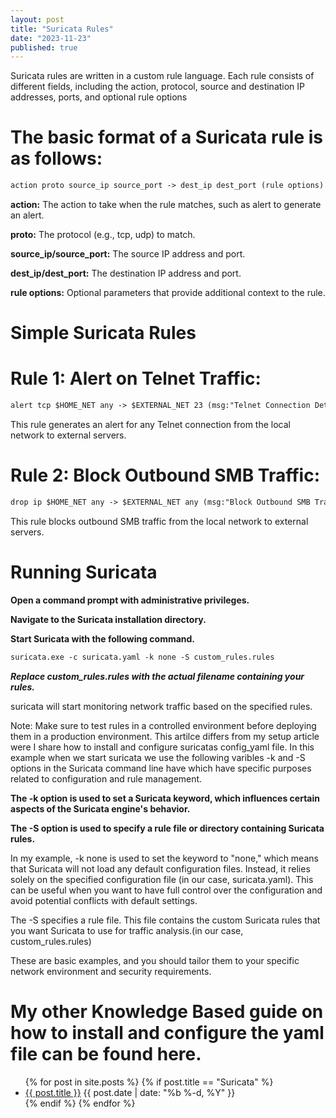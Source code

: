 ```yaml
---
layout: post
title: "Suricata Rules"
date: "2023-11-23"
published: true
---
```


Suricata rules are written in a custom rule language. Each rule consists of different fields, including the action, protocol, source and destination IP addresses, ports, and optional rule options

# The basic format of a Suricata rule is as follows:

```markdown
action proto source_ip source_port -> dest_ip dest_port (rule options)
```

**action:** The action to take when the rule matches, such as alert to generate an alert.

**proto:** The protocol (e.g., tcp, udp) to match.

**source_ip/source_port:** The source IP address and port.

**dest_ip/dest_port:** The destination IP address and port.

**rule options:** Optional parameters that provide additional context to the rule.

# Simple Suricata Rules

# Rule 1: Alert on Telnet Traffic:

```markdown
alert tcp $HOME_NET any -> $EXTERNAL_NET 23 (msg:"Telnet Connection Detected"; sid:1000001;)
```

This rule generates an alert for any Telnet connection from the local network to external servers.

# Rule 2: Block Outbound SMB Traffic:

```markdown
drop ip $HOME_NET any -> $EXTERNAL_NET any (msg:"Block Outbound SMB Traffic"; flow:to_server,established; content:"|FF|SMB"; sid:1000002;)
```

This rule blocks outbound SMB traffic from the local network to external servers.

# Running Suricata

**Open a command prompt with administrative privileges.**

**Navigate to the Suricata installation directory.**

**Start Suricata with the following command.**

```markdown
suricata.exe -c suricata.yaml -k none -S custom_rules.rules
```


***Replace custom_rules.rules with the actual filename containing your rules.***

suricata will start monitoring network traffic based on the specified rules.

Note: Make sure to test rules in a controlled environment before deploying them in a production environment. This artilce differs from my setup article were I share how to install and configure suricatas config_yaml file. In this example when we start suricata we use the following varibles -k and -S options in the Suricata command line have which have specific purposes related to configuration and rule management.

**The -k option is used to set a Suricata keyword, which influences certain aspects of the Suricata engine's behavior.**

**The -S option is used to specify a rule file or directory containing Suricata rules.**

 In my example, -k none is used to set the keyword to "none," which means that Suricata will not load any default configuration files. Instead, it relies solely on the specified configuration file (in our case, suricata.yaml). This can be useful when you want to have full control over the configuration and avoid potential conflicts with default settings.

The -S specifies a rule file. This file contains the custom Suricata rules that you want Suricata to use for traffic analysis.(in our case, custom_rules.rules)

These are basic examples, and you should tailor them to your specific network environment and security requirements.

# My other Knowledge Based guide on how to install and configure the yaml file can be found here.

<ul class="article-card">
  {% for post in site.posts %}
    {% if post.title == "Suricata" %}
      <li>
        <a href="{{ post.url }}" class="article-list">{{ post.title }}</a>
        <span class="post-meta article-meta">{{ post.date | date: "%b %-d, %Y" }}</span>
      </li>
    {% endif %}
  {% endfor %}
</ul>

